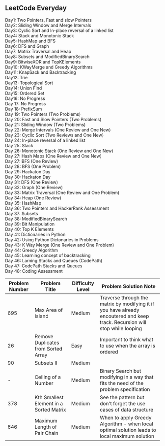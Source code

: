 ## LeetCode Everyday

Day1: Two Pointers, Fast and slow Pointers<br/>
Day2: Sliding Window and Merge Intervals<br/>
Day3: Cyclic Sort and In-place reversal of a linked list<br/>
Day4: Stack and Monotonic Stack<br/>
Day5: HashMap and BFS<br/>
Day6: DFS and Graph<br/>
Day7: Matrix Traversal and Heap <br/>
Day8: Subsets and ModifiedBinarySearch<br/>
Day9: BitwiseXOR and TopKElements <br/>
Day10: KWayMerge and Greedy Algorithms <br/>
Day11: KnapSack and Backtracking <br/>
Day12: Trie<br/>
Day13: Topological Sort <br/>
Day14: Union Find <br/>
Day15: Ordered Set <br/>
Day16: No Progress <br/>
Day 17: No Progress <br/>
Day 18: PrefixSum <br/>
Day 19: Two Pointers (Two Problems) <br/>
Day 20: Fast and Slow Pointers (Two Problems) <br/>
Day 21: Sliding Window (Two Problems) <br/>
Day 22: Merge Intervals (One Review and One New) <br/>
Day 23: Cyclic Sort (Two Reviews and One New) <br/>
Day 24: In-place reversal of a linked list <br/>
Day 25: Stack <br/>
Day 26: Monotonic Stack (One Review and One New) <br/>
Day 27: Hash Maps (One Review and One New) <br/>
Day 27: BFS (One Review)<br/>
Day 28: BFS (One Problem)<br/>
Day 29: Hackaton Day <br/>
Day 30: Hackaton Day <br/>
Day 31: DFS (One Review)<br/>
Day 32: Graph (One Review) <br/>
Day 33: Matrix Traversal (One Review and One Problem) <br/>
Day 34: Heap (One Review)<br/>
Day 35: HashMap <br/>
Day 36: Two Pointers and HackerRank Assessment <br/>
Day 37: Subsets <br/>
Day 38: ModifiedBinarySearch <br/>
Day 39: Bit Manipulation <br/>
Day 40: Top K Elements <br/>
Day 41: Dictionaries in Python <br/>
Day 42: Using Python Dictonaries in Problems <br/>
Day 43: K Way Merge (One Review and One Problem) <br/>
Day 44: Greedy Algorithm <br/>
Day 45: Learning concept of backtracking <br/>
Day 46: Larning Stacks and Queues (CodePath)<br/>
Day 47: CodePath Stacks and Queues <br/>
Day 48: Coding Assessment <br/>

| Problem Number | Problem Title                      | Difficulty Level | Problem Solution Note                    |
| -------------- | ---------------------------------- | ---------------- | ---------------------------------------- |
| 695              | Max Area of Island               | Medium            | Traverse through the matrix by modifying it if you have already encoutered and keep track. Recursion will stop while looping       |
| 26              | Remove Duplicates from Sorted Array               | Easy            | Important to think what to use when the array is ordered      |
| 90              | Subsets II              | Medium            |       |
| -              | Ceiling of a Number             | Medium            |  Binary Search but modifying in a way that fits the need of the problem specification     |
|   378          | Kth Smallest Element in a Sorted Matrix              | Medium            |  See the pattern but don't forget the use cases of data structure     |
|   646          | Maximum Length of Pair Chain             | Medium            |  When to apply Greedy Algorithm - when local optimal solution leads to local maximum solution     |






